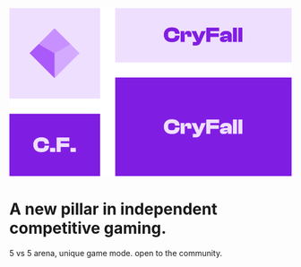 ![CryFall](https://github.com/zelflor/CryFall/blob/main/readme/Frame%20156.png?raw=true)

# A new pillar in independent competitive gaming.
5 vs 5 arena, unique game mode. open to the community.
